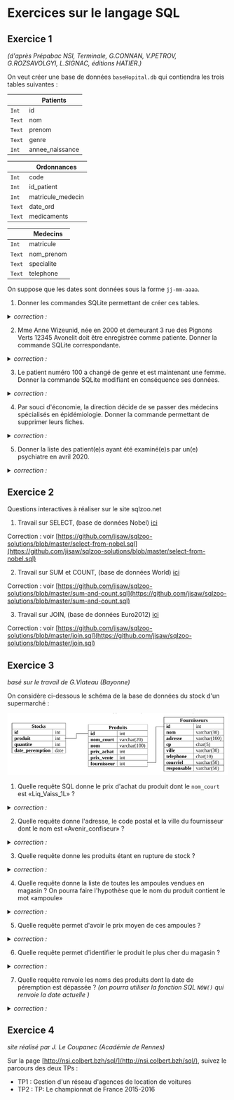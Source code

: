 # Exercices sur le langage SQL

## Exercice 1
*(d'après Prépabac NSI, Terminale, G.CONNAN, V.PETROV, G.ROZSAVOLGYI, L.SIGNAC, éditions HATIER.)*

On veut créer une base de données ```baseHopital.db```  qui contiendra les trois tables suivantes :

|  | Patients |
|-----|----|
| ```Int```  | id |
| ```Text```  | nom |
| ```Text```  | prenom |
| ```Text```  | genre |
| ```Int```  | annee_naissance |


|  | Ordonnances |
|-----|----|
| ```Int```  | code |
| ```Int```  | id_patient |
| ```Int```  | matricule_medecin |
| ```Text```  | date_ord |
| ```Text```  | medicaments |

|  | Medecins |
|-----|----|
| ```Int```  | matricule |
| ```Text```  | nom_prenom |
| ```Text```  | specialite |
| ```Text```  | telephone |


On suppose que les dates sont données sous la forme ```jj-mm-aaaa```.

1. Donner les commandes SQLite permettant de créer ces tables.

<details><summary> <em>correction :</em>  </summary>
<p>

CREATE TABLE Patients(
    id INTEGER PRIMARY KEY AUTOINCREMENT,
    nom TEXT,
    prenom TEXT,
    genre TEXT,
    annee_naissance INTEGER
);

CREATE TABLE Ordonnances(
    code INTEGER PRIMARY KEY,
    id_patient INTEGER,
    matricule_medecin INTEGER,
    date_ord TEXT,
    medicaments INTEGER
);

CREATE TABLE Medecins(
    matricule INTEGER  PRIMARY KEY,
    nom_prenom TEXT,
    specialite TEXT,
    telephone TEXT
);


</p>
</details>

2. Mme Anne Wizeunid, née en 2000 et demeurant 3 rue des Pignons Verts 12345 Avonelit doit être enregistrée comme patiente. Donner la commande SQLite correspondante.

<details><summary> <em>correction :</em>  </summary>
<p>
INSERT INTO Patients VALUES (NULL, "Wizeunit", "Anne", "F", 2000);

Commentaire : NULL sert ici à ne rien mettre là où le SGBD gère tout seul la clé primaire en autoincrement. (hors-programme)
</p>
</details>

3. Le patient numéro 100 a changé de genre et est maintenant une femme. Donner la commande SQLite modifiant en conséquence ses données.

<details><summary> <em>correction :</em>  </summary>
<p>
UPDATE Patients SET genre = 'F' WHERE id = 100 ;

</p>
</details>


4. Par souci d'économie, la direction décide de se passer des médecins spécialisés en épidémiologie. Donner la commande permettant de supprimer leurs fiches.

<details><summary> <em>correction :</em>  </summary>
<p>
DELETE FROM Medecins WHERE specialite = "épidémiologie";

</p>
</details>



5. Donner la liste des patient(e)s ayant été examiné(e)s par un(e) psychiatre en avril 2020.
 
 <details><summary> <em>correction :</em>  </summary>
<p>
SELECT p.nom, p.prenom FROM Patients AS p 
<br>
JOIN Ordonnances AS o ON p.id = o.id_patient
<br>
JOIN Medecins AS m ON o.matricule_medecin = m.matricule
<br>
WHERE m.specialite = "psychiatrie" AND o.date_ord LIKE "%04-2020%"

</p>
</details>

## Exercice 2

Questions interactives à réaliser sur le site sqlzoo.net

1. Travail sur SELECT, (base de données Nobel) [ici](https://sqlzoo.net/wiki/SELECT_from_Nobel_Tutorial)

Correction : voir [https://github.com/jisaw/sqlzoo-solutions/blob/master/select-from-nobel.sql](https://github.com/jisaw/sqlzoo-solutions/blob/master/select-from-nobel.sql)

2. Travail sur SUM et COUNT, (base de données World) [ici](https://sqlzoo.net/wiki/SUM_and_COUNT)

Correction : voir [https://github.com/jisaw/sqlzoo-solutions/blob/master/sum-and-count.sql](https://github.com/jisaw/sqlzoo-solutions/blob/master/sum-and-count.sql)

3. Travail sur JOIN, (base de données Euro2012) [ici](https://sqlzoo.net/wiki/The_JOIN_operation)

Correction : voir [https://github.com/jisaw/sqlzoo-solutions/blob/master/join.sql](https://github.com/jisaw/sqlzoo-solutions/blob/master/join.sql)

## Exercice 3
_basé sur le travail de G.Viateau (Bayonne)_

On considère ci-dessous le schéma de la base de données du stock d'un supermarché :

![](data/exo3_schema.png)

1. Quelle requête SQL donne le prix d'achat du produit dont le ```nom_court``` est «Liq_Vaiss_1L» ?

<details><summary> <em>correction :</em>  </summary>
<p>
SELECT prix_achat FROM Produits WHERE nom_court = 'Liq_Vaiss_1L' ;
</p>
</details>


2. Quelle requête donne l'adresse, le code postal et la ville du fournisseur dont le nom est «Avenir_confiseur» ?

<details><summary> <em>correction :</em>  </summary>
<p>
SELECT adresse, cp, ville FROM Fournisseurs WHERE nom = 'Avenir_confiseur';
</p>
</details>


3. Quelle requête donne les produits étant en rupture de stock ?

<details><summary> <em>correction :</em>  </summary>
<p>
SELECT Produits.nom FROM Produits
<br>
JOIN Stocks ON Produits.id = Stocks.produit
<br>
WHERE Stocks.quantite = 0;

</p>
</details>




4. Quelle requête donne la liste de toutes les ampoules vendues en magasin ? On pourra faire l'hypothèse que le nom du produit contient le mot «ampoule»

<details><summary> <em>correction :</em>  </summary>
<p>
SELECT nom FROM Produits WHERE nom LIKE "%ampoule%";
</p>
</details>




5. Quelle requête permet d'avoir le prix moyen de ces ampoules ?

<details><summary> <em>correction :</em>  </summary>
<p>
SELECT AVG(prix_vente) FROM Produits WHERE nom LIKE "%ampoule%";
</p>
</details>



6. Quelle requête permet d'identifier le produit le plus cher du magasin ?

<details><summary> <em>correction :</em>  </summary>
<p>
SELECT nom_court FROM Produits ORDER BY prix_vente DESC LIMIT 1;
<br>
ou
<br>
SELECT nom FROM Produits WHERE prix_vente = (SELECT MAX(prix_vente) FROM Produits);
</p>
</details>



7. Quelle requête renvoie les noms des produits dont la date de péremption est dépassée ? _(on pourra utiliser la fonction SQL ```NOW()``` qui renvoie la date actuelle )_

<details><summary> <em>correction :</em>  </summary>
<p>
SELECT p.nom FROM Produits AS p
<br>
JOIN Stocks AS s ON s.produits = p.id
<br>
WHERE s.date_peremption < NOW();
</p>
</details>


## Exercice 4
_site réalisé par J. Le Coupanec (Académie de Rennes)_

Sur la page [http://nsi.colbert.bzh/sql/](http://nsi.colbert.bzh/sql/), suivez le parcours des deux TPs :
- TP1 : Gestion d'un réseau d'agences de location de voitures
- TP2 : TP: Le championnat de France 2015-2016